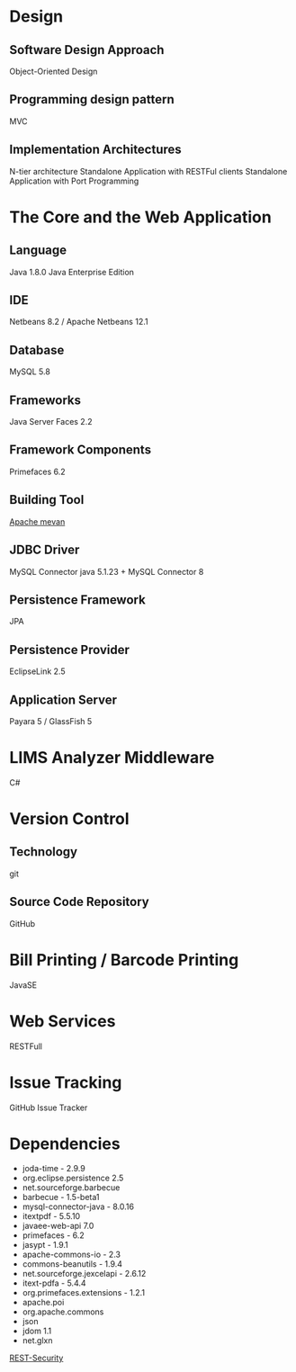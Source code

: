 # Design
## Software Design Approach 
Object-Oriented Design

## Programming design pattern
MVC

## Implementation Architectures
N-tier architecture
Standalone Application with RESTFul clients
Standalone Application with Port Programming

# The Core and the Web Application

## Language
Java 1.8.0
Java Enterprise Edition

## IDE
Netbeans 8.2 / Apache Netbeans 12.1

## Database
MySQL 5.8

## Frameworks
Java Server Faces 2.2

## Framework Components
Primefaces 6.2

## Building Tool
[Apache mevan](https://github.com/hmislk/hmis/wiki/Mevan)

## JDBC Driver
MySQL Connector java 5.1.23 + MySQL Connector 8

## Persistence Framework
JPA

## Persistence Provider
EclipseLink 2.5 

## Application Server
Payara 5 / GlassFish 5


# LIMS Analyzer Middleware
C#

# Version Control
## Technology
git

## Source Code Repository
GitHub

# Bill Printing / Barcode Printing
JavaSE

# Web Services
RESTFull

# Issue Tracking
GitHub Issue Tracker

# Dependencies
* joda-time - 2.9.9
* org.eclipse.persistence 2.5
* net.sourceforge.barbecue
* barbecue - 1.5-beta1
* mysql-connector-java - 8.0.16
* itextpdf - 5.5.10
* javaee-web-api 7.0
* primefaces - 6.2
* jasypt - 1.9.1
* apache-commons-io - 2.3
* commons-beanutils - 1.9.4
* net.sourceforge.jexcelapi - 2.6.12
* itext-pdfa - 5.4.4
* org.primefaces.extensions - 1.2.1
* apache.poi
* org.apache.commons
* json
* jdom 1.1
* net.glxn

[REST-Security](https://github.com/hmislk/hmis/wiki/REST-Security)
